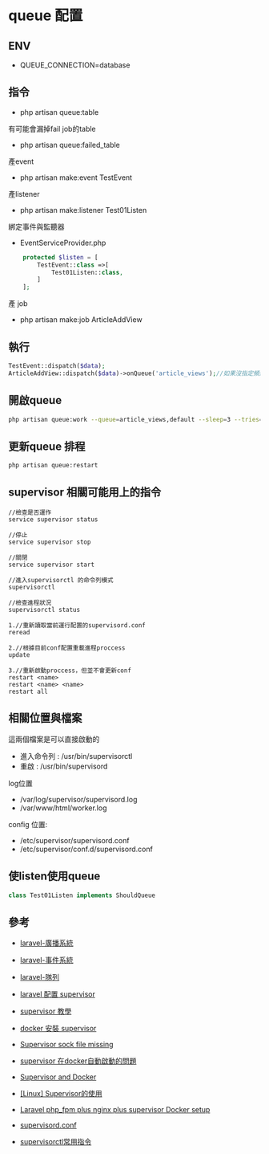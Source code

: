 # queue 配置


## ENV 
- QUEUE_CONNECTION=database

## 指令
- php artisan queue:table

有可能會漏掉fail job的table
- php artisan queue:failed_table

產event
- php artisan make:event TestEvent

產listener
- php artisan make:listener Test01Listen

綁定事件與監聽器
- EventServiceProvider.php 

```php
    protected $listen = [
        TestEvent::class =>[
            Test01Listen::class,
        ]
    ];
```

產 job
- php artisan make:job ArticleAddView
## 執行
```php
TestEvent::dispatch($data);
ArticleAddView::dispatch($data)->onQueue('article_views');//如果沒指定頻道的話，就是預設default
```

## 開啟queue
```bash
php artisan queue:work --queue=article_views,default --sleep=3 --tries=3
```

## 更新queue 排程
```
php artisan queue:restart
```

## supervisor 相關可能用上的指令
```
//檢查是否運作
service supervisor status

//停止
service supervisor stop

//關閉
service supervisor start

//進入supervisorctl 的命令列模式
supervisorctl

//檢查進程狀況
supervisorctl status

1.//重新讀取當前運行配置的supervisord.conf
reread

2.//根據目前conf配置重載進程proccess
update

3.//重新啟動proccess，但並不會更新conf
restart <name>
restart <name> <name>
restart all

```

## 相關位置與檔案

這兩個檔案是可以直接啟動的
- 進入命令列 : /usr/bin/supervisorctl
- 重啟 : /usr/bin/supervisord

log位置
- /var/log/supervisor/supervisord.log
- /var/www/html/worker.log

config 位置:
- /etc/supervisor/supervisord.conf
- /etc/supervisor/conf.d/supervisord.conf


## 使listen使用queue
```php
class Test01Listen implements ShouldQueue
```


## 參考
- [laravel-廣播系統](https://learnku.com/docs/laravel/9.x/broadcasting/12223)

- [laravel-事件系統](https://learnku.com/docs/laravel/9.x/events/12228)

- [laravel-隊列](https://learnku.com/docs/laravel/9.x/queues/12236)

- [laravel 配置 supervisor](https://laravel.com/docs/7.x/queues#supervisor-configuration)

- [supervisor 教學](https://hoohoo.top/blog/supervisor-instructions-for-use/)

- [docker 安裝 supervisor](https://philipzheng.gitbook.io/docker_practice/cases/supervisor)

- [Supervisor sock file missing](https://serverfault.com/questions/808732/supervisor-sock-file-missing)

- [supervisor 在docker自動啟動的問題](https://stackoverflow.com/questions/63608075/userwarning-supervisord-is-running-as-root-and-it-is-searching-for-its-configur)

- [Supervisor and Docker](https://advancedweb.hu/supervisor-with-docker-lessons-learned)

- [[Linux] Supervisor的使用](https://www.huweihuang.com/article/linux/supervisor-usage/)

- [ Laravel php_fpm plus nginx plus supervisor Docker setup](https://gist.github.com/BretFisher/54ff7c4cae294c39f1afea4786efd321)

- [supervisord.conf](https://github.com/galexrt/docker-nginx-php-fpm/blob/master/supervisord.conf)

- [supervisorctl常用指令](https://segmentfault.com/a/1190000018948530)
